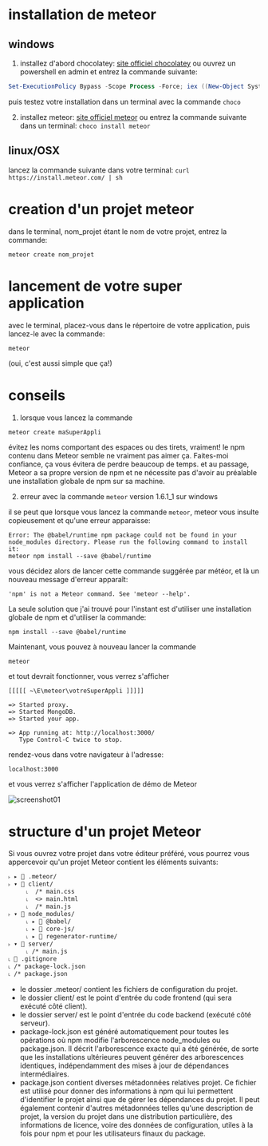 # installation de meteor


## windows

1. installez d'abord chocolatey: [site officiel chocolatey](https://chocolatey.org/install)
ou ouvrez un powershell en admin et entrez la commande suivante:
```powershell
Set-ExecutionPolicy Bypass -Scope Process -Force; iex ((New-Object System.Net.WebClient).DownloadString('https://chocolatey.org/install.ps1'))
```

puis testez votre installation dans un terminal avec la commande ```choco```

2. installez meteor: [site officiel meteor](https://www.meteor.com/install)
ou entrez la commande suivante dans un terminal: 
```choco install meteor```


## linux/OSX

lancez la commande suivante dans votre terminal: ```curl https://install.meteor.com/ | sh```


# creation d'un projet meteor

dans le terminal, nom_projet étant le nom de votre projet, entrez la commande:
```
meteor create nom_projet
```

# lancement de votre super application

avec le terminal, placez-vous dans le répertoire de votre application, puis lancez-le avec la commande:
```
meteor
```

(oui, c'est aussi simple que ça!)

# conseils

1. lorsque vous lancez la commande
```
meteor create maSuperAppli
```
évitez les noms comportant des espaces ou des tirets, vraiment! le npm contenu dans Meteor semble ne vraiment pas aimer ça. Faites-moi confiance, ça vous évitera de perdre beaucoup de temps. et au passage, Meteor a sa propre version de npm et ne nécessite pas d'avoir au préalable une installation globale de npm sur sa machine.

2. erreur avec la commande ```meteor``` version 1.6.1_1 sur windows

il se peut que lorsque vous lancez la commande ```meteor```, meteor vous insulte copieusement et qu'une erreur apparaisse:

```console
Error: The @babel/runtime npm package could not be found in your node_modules directory. Please run the following command to install it:
meteor npm install --save @babel/runtime
```
vous décidez alors de lancer cette commande suggérée par météor, et là un nouveau message d'erreur apparaît:

```console
'npm' is not a Meteor command. See 'meteor --help'.
```

La seule solution que j'ai trouvé pour l'instant est d'utiliser une installation globale de npm et d'utiliser la commande:

```console
npm install --save @babel/runtime
```

Maintenant, vous pouvez à nouveau lancer la commande

```console
meteor
```
et tout devrait fonctionner, vous verrez s'afficher

```console
[[[[[ ~\E\meteor\votreSuperAppli ]]]]]

=> Started proxy.
=> Started MongoDB.
=> Started your app.

=> App running at: http://localhost:3000/
   Type Control-C twice to stop.
```

rendez-vous dans votre navigateur à l'adresse:
```
localhost:3000
```

et vous verrez s'afficher l'application de démo de Meteor

![screenshot01](https://github.com/adriengodoy/meteor/blob/master/img/meteor_demo_app_screenshot.png "screenshot")


# structure d'un projet Meteor

Si vous ouvrez votre projet dans votre éditeur préféré, vous pourrez vous appercevoir qu'un projet Meteor contient les éléments suivants:

    ˫ ▸ 📁 .meteor/
    ˫ ▾ 📁 client/
		 ˪  /* main.css
		 ˪  <> main.html
		 ˪  /* main.js
    ˫ ▾ 📁 node_modules/
		 ˪ ▸ 📁 @babel/
		 ˪ ▸ 📁 core-js/
		 ˪ ▸ 📁 regenerator-runtime/
    ˫ ▾ 📁 server/
		 ˪ /* main.js
    ˪ 📄 .gitignore
    ˪ /* package-lock.json
    ˪ /* package.json


* le dossier .meteor/ contient les fichiers de configuration du projet.
* le dossier client/ est le point d'entrée du code frontend (qui sera exécuté côté client).
* le dossier server/ est le point d'entrée du code backend (exécuté côté serveur).
* package-lock.json est généré automatiquement pour toutes les opérations où npm modifie l'arborescence node_modules ou package.json. Il décrit l'arborescence exacte qui a été générée, de sorte que les installations ultérieures peuvent générer des arborescences identiques, indépendamment des mises à jour de dépendances intermédiaires.
* package.json contient diverses métadonnées relatives projet. Ce fichier est utilisé pour donner des informations à npm qui lui permettent d'identifier le projet ainsi que de gérer les dépendances du projet. Il peut également contenir d'autres métadonnées telles qu'une description de projet, la version du projet dans une distribution particulière, des informations de licence, voire des données de configuration, utiles à la fois pour npm et pour les utilisateurs finaux du package.